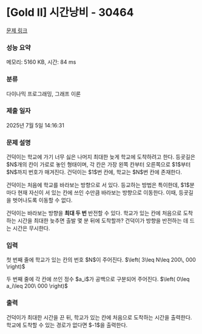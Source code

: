 # [Gold II] 시간낭비 - 30464 

[문제 링크](https://www.acmicpc.net/problem/30464) 

### 성능 요약

메모리: 5160 KB, 시간: 84 ms

### 분류

다이나믹 프로그래밍, 그래프 이론

### 제출 일자

2025년 7월 5일 14:16:31

### 문제 설명

<p>건덕이는 학교에 가기 너무 싫은 나머지 최대한 늦게 학교에 도착하려고 한다. 등굣길은 $N$개의 칸이 가로로 놓인 형태이며, 각 칸은 가장 왼쪽 칸부터 오른쪽으로 $1$부터 $N$까지 번호가 매겨진다. 건덕이는 $1$번 칸에, 학교는 $N$번 칸에 존재한다.</p>

<p>건덕이는 처음에 학교를 바라보는 방향으로 서 있다. 등교하는 방법은 특이한데, $1$분마다 현재 자신이 서 있는 칸에 쓰인 수만큼 바라보는 방향으로 이동한다. 이때, 등굣길을 벗어나도록 이동할 수 없다.</p>

<p>건덕이는 바라보는 방향을 <strong>최대 두 번</strong> 반전할 수 있다. 학교가 있는 칸에 처음으로 도착하는 시간을 최대한 늦추면 출발 몇 분 뒤에 도착할까? 건덕이가 방향을 반전하는 데 드는 시간은 무시한다.</p>

### 입력 

 <p>첫 번째 줄에 학교가 있는 칸의 번호 $N$이 주어진다. $\left( 3\leq N\leq 200\, 000 \right)$</p>

<p>두 번째 줄에 각 칸에 쓰인 정수 $a_i$가 공백으로 구분되어 주어진다. $\left( 0\leq a_i\leq 200\ 000 \right)$</p>

### 출력 

 <p>건덕이가 최대한 시간을 끈 뒤, 학교가 있는 칸에 처음으로 도착하는 시간을 출력한다. 학교에 도착할 수 있는 경로가 없다면 $-1$을 출력한다.</p>

